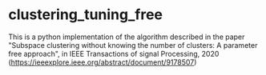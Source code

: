 # clustering_tuning_free
This is a python implementation of the algorithm described in the paper "Subspace clustering without knowing the number of clusters: A parameter free approach", in IEEE Transactions of signal Processing, 2020 (https://ieeexplore.ieee.org/abstract/document/9178507)

